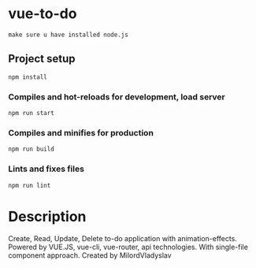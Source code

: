 # vue-to-do
```
make sure u have installed node.js
```

## Project setup
```
npm install
```

### Compiles and hot-reloads for development, load server
```
npm run start
```

### Compiles and minifies for production
```
npm run build
```

### Lints and fixes files
```
npm run lint
```
# Description

Create, Read, Update, Delete to-do application with animation-effects.
Powered by VUE.JS, vue-cli, vue-router, api technologies.
With single-file component approach.
Created by MilordVladyslav

